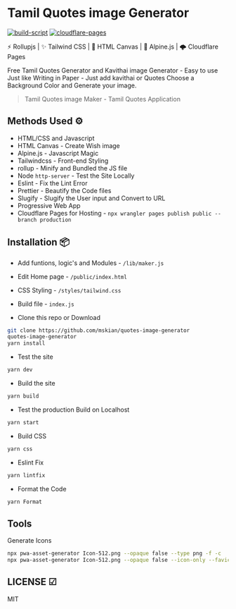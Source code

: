 # Tamil Quotes image Generator

[![build-script](https://github.com/mskian/quotes-image-generator/actions/workflows/build.yml/badge.svg)](https://github.com/mskian/quotes-image-generator/actions/workflows/build.yml) [![cloudflare-pages](https://github.com/mskian/quotes-image-generator/actions/workflows/deploy.yml/badge.svg)](https://github.com/mskian/quotes-image-generator/actions/workflows/deploy.yml)  

⚡ Rollupjs | ✨ Tailwind CSS | 📸 HTML Canvas  | 🎩 Alpine.js | 🌩 Cloudflare Pages  

Free Tamil Quotes Generator and Kavithai image Generator - Easy to use Just like Writing in Paper - Just add kavithai or Quotes Choose a Background Color and Generate your image.  

> Tamil Quotes image Maker - Tamil Quotes Application  

## Methods Used ⚙

- HTML/CSS and Javascript
- HTML Canvas - Create Wish image
- Alpine.js - Javascript Magic
- Tailwindcss - Front-end Styling
- rollup - Minify and Bundled the JS file
- Node `http-server` - Test the Site Locally
- Eslint - Fix the Lint Error
- Prettier - Beautify the Code files
- Slugify - Slugify the User input and Convert to URL
- Progressive Web App
- Cloudflare Pages for Hosting - `npx wrangler pages publish public --branch production`

## Installation 📦

- Add funtions, logic's and Modules - `/lib/maker.js`
- Edit Home page - `/public/index.html`
- CSS Styling - `/styles/tailwind.css`
- Build file - `index.js`

- Clone this repo or Download

```sh
git clone https://github.com/mskian/quotes-image-generator
quotes-image-generator
yarn install
```

- Test the site

```sh
yarn dev
```

- Build the site

```sh
yarn build
```

- Test the production Build on Localhost

```sh
yarn start
```

- Build CSS

```sh
yarn css
```

- Eslint Fix

```sh
yarn lintfix
```

- Format the Code

```sh
yarn Format
```

## Tools

Generate Icons

```sh
npx pwa-asset-generator Icon-512.png --opaque false --type png -f -c
npx pwa-asset-generator Icon-512.png --opaque false --icon-only --favicon --type png
```

## LICENSE ☑

MIT
